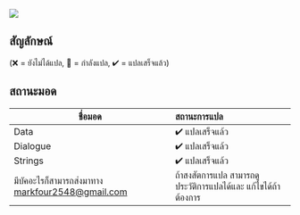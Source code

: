 ![](https://staticdelivery.nexusmods.com/mods/1303/images/4582/4582-1571776042-1705019801.png)

## สัญลักษณ์

(❌ = ยังไม่ได้แปล, 📝 = กำลังแปล, ✔ = แปลเสร็จแล้ว)

## สถานะมอด
 ชื่อมอด                            | สถานะการแปล                                                 |   
--------------------------------- | :------------------------------------------------------------- |
 Data | ✔ แปลเสร็จแล้ว | 
 Dialogue | ✔ แปลเสร็จแล้ว |
 Strings | ✔ แปลเสร็จแล้ว |
 มีบัคอะไรก็สามารถส่งมาทาง markfour2548@gmail.com | ถ้าสงสัตการแปล สามารถดูประวัติการแปลได้และ แก้ไขได้ถ้าต้องการ
